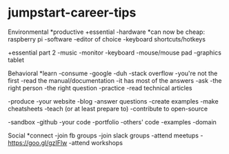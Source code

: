 # jumpstart-career-tips

Environmental
*productive
+essential
 -hardware
  *can now be cheap: raspberry pi
 -software
  -editor of choice
  -keyboard shortcuts/hotkeys

+essential part 2
 -music
 -monitor
 -keyboard
 -mouse/mouse pad
 -graphics tablet

Behavioral
*learn
-consume
 -google
  -duh
 -stack overflow
  -you're not the first
 -read the manual/documentation
  -it has most of the answers
 -ask
  -the right person
  -the right question
 -practice
 -read technical articles

-produce
 -your website
 -blog
 -answer questions
 -create examples
 -make cheatsheets
 -teach (or at least prepare to)
 -contribute to open-source

-sandbox
 -github
  -your code
   -portfolio
  -others' code
   -examples
 -domain

Social
*connect
-join fb groups
-join slack groups
-attend meetups
 -https://goo.gl/gzIFlw
-attend workshops
